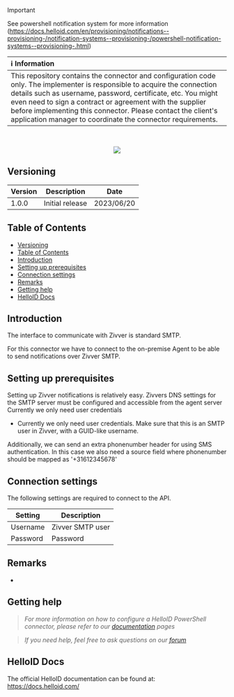 > [!IMPORTANT]
> 
> See powershell notification system for more information (https://docs.helloid.com/en/provisioning/notifications--provisioning-/notification-systems--provisioning-/powershell-notification-systems--provisioning-.html)
> 
| :information_source: Information |
|:---------------------------|
| This repository contains the connector and configuration code only. The implementer is responsible to acquire the connection details such as username, password, certificate, etc. You might even need to sign a contract or agreement with the supplier before implementing this connector. Please contact the client's application manager to coordinate the connector requirements.       |
<br />
<p align="center">
  <img src="#Zivver logo placeholder">
</p>

## Versioning
| Version | Description | Date |
| - | - | - |
| 1.0.0   | Initial release | 2023/06/20  |

<!-- TABLE OF CONTENTS -->
## Table of Contents
- [Versioning](#versioning)
- [Table of Contents](#table-of-contents)
- [Introduction](#introduction)
- [Setting up prerequisites](#Setting-up-prerequisites)
- [Connection settings](#connection-settings)
- [Remarks](#remarks)
- [Getting help](#getting-help)
- [HelloID Docs](#helloid-docs)

## Introduction
The interface to communicate with Zivver is standard SMTP.

For this connector we have to connect to the on-premise Agent to be able to send notifications over Zivver SMTP.

<!-- GETTING STARTED -->
## Setting up prerequisites
Setting up Zivver notifications is relatively easy. Zivvers DNS settings for the SMTP server must be configured and accessible from the agent server
Currently we only need user credentials 

* Currently we only need user credentials. Make sure that this is an SMTP user in Zivver, with a GUID-like username.

Additionally, we can send an extra phonenumber header for using SMS authentication. In this case we also need a source field where phonenumber should be mapped as '+31612345678'

## Connection settings
The following settings are required to connect to the API.

| Setting     | Description |
| ------------ | ----------- |
| Username | Zivver SMTP user |
| Password | Password |


## Remarks
- 

## Getting help
> _For more information on how to configure a HelloID PowerShell connector, please refer to our [documentation](https://docs.helloid.com/hc/en-us/articles/360012518799-How-to-add-a-target-system) pages_

> _If you need help, feel free to ask questions on our [forum](https://forum.helloid.com)_

## HelloID Docs
The official HelloID documentation can be found at: https://docs.helloid.com/
